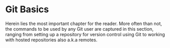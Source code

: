 # Git Basics
Herein lies the most important chapter for the  reader. More often than not, the commands to be used by any Git user are captured in this section, ranging from setting up a repository for version control using Git to working with hosted repositories also a.k.a remotes.

<!-- To the best of your ability make this section amazingly fascinating to the comprehension of the reader. This is the heart of this open curriculum; let it beat at a rate high enough but just below hypertension, and low enough to circulate knowledge-flow to the entire being of the reader.

Analogies are highly welcome in this section!-->

